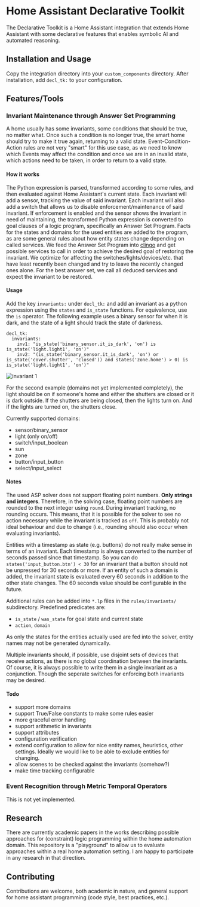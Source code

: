 # Home Assistant Declarative Toolkit

The Declarative Toolkit is a Home Assistant integration that extends Home Assistant with some declarative features that enables symbolic AI and automated reasoning.

## Installation and Usage

Copy the integration directory into your `custom_components` directory. After installation, add `decl_tk:` to your configuration.

## Features/Tools

### Invariant Maintenance through Answer Set Programming

A home usually has some invariants, some conditions that should be true, no matter what. Once such a condition is no longer true, the smart home should try to make it true again, returning to a valid state. Event-Condition-Action rules are not very "smart" for this use case, as we need to know which Events may affect the condition and once we are in an invalid state, which actions need to be taken, in order to return to a valid state.

#### How it works

The Python expression is parsed, transformed according to some rules, and then evaluated against Home Assistant's current state. Each invariant will add a sensor, tracking the value of said invariant. Each invariant will also add a switch that allows us to disable enforcement/maintenance of said invariant. If enforcement is enabled and the sensor shows the invariant in need of maintaining, the transformed Python expression is converted to goal clauses of a logic program, specifically an Answer Set Program. Facts for the states and domains for the used entities are added to the program, as are some general rules about how entity states change depending on called services. We feed the Answer Set Program into [clingo](https://potassco.org/clingo/) and get possible services to call in order to achieve the desired goal of restoring the invariant. We optimize for affecting the switches/lights/devices/etc. that have least recently been changed and try to leave the recently changed ones alone. For the best answer set, we call all deduced services and expect the invariant to be restored.

#### Usage

Add the key `invariants:` under `decl_tk:` and add an invariant as a python expression using the `states` and `is_state` functions. For equivalence, use the `is` operator. The following example uses a binary sensor for when it is dark, and the state of a light should track the state of darkness.

```
decl_tk:
  invariants:
    inv1: "is_state('binary_sensor.it_is_dark', 'on') is is_state('light.light1', 'on')"
    inv2: "(is_state('binary_sensor.it_is_dark', 'on') or is_state('cover.shutter', 'closed')) and states('zone.home') > 0) is is_state('light.light1', 'on')"
```

![invariant 1](https://dbs.informatik.uni-halle.de/wenzel/invariant1.gif)

For the second example (domains not yet implemented completely), the light should be on if someone's home and either the shutters are closed or it is dark outside. If the shutters are being closed, then the lights turn on. And if the lights are turned on, the shutters close.

Currently supported domains:

* sensor/binary_sensor
* light (only on/off)
* switch/input_boolean
* sun
* zone
* button/input_button
* select/input_select

#### Notes

The used ASP solver does not support floating point numbers. **Only strings and integers**. Therefore, in the solving case, floating point numbers are rounded to the next integer using `round`. During invariant tracking, no rounding occurs. This means, that it is possible for the solver to see no action necessary while the invariant is tracked as `off`. This is probably not ideal behaviour and due to change (i.e., rounding should also occur when evaluating invariants).

Entities with a timestamp as state (e.g. buttons) do not really make sense in terms of an invariant. Each timestamp is always converted to the number of seconds passed since that timestamp. So you can do `states('input_button.btn') < 30` for an invariant that a button should not be unpressed for 30 seconds or more. If an entity of such a domain is added, the invariant state is evaluated every 60 seconds in addition to the other state changes. The 60 seconds value should be configurable in the future.

Additional rules can be added into `*.lp` files in the `rules/invariants/` subdirectory. Predefined predicates are:

* `is_state` / `was_state` for goal state and current state
* `action`, `domain`

As only the states for the entities actually used are fed into the solver, entity names may not be generated dynamically.

Multiple invariants should, if possible, use disjoint sets of devices that receive actions, as there is no global coordination between the invariants. Of course, it is always possible to write them in a single invariant as a conjunction. Though the seperate switches for enforcing both invariants may be desired.

#### Todo

* support more domains
* support True/False constants to make some rules easier
* more graceful error handling
* support arithmetic in invariants
* support attributes
* configuration verification
* extend configuration to allow for nice entity names, heuristics, other settings. Ideally we would like to be able to exclude entities for changing.
* allow scenes to be checked against the invariants (somehow?)
* make time tracking configurable

### Event Recognition through Metric Temporal Operators

This is not yet implemented.

## Research

There are currently academic papers in the works describing possible approaches for (constraint) logic programming within the home automation domain. This repository is a "playground" to allow us to evaluate approaches within a real home automation setting. I am happy to participate in any research in that direction.

## Contributing

Contributions are welcome, both academic in nature, and general support for home assistant programming (code style, best practices, etc.).

